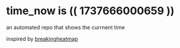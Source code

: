 # time_now is (( 1737666000659 ))

an automated repo that shows the currnent time

inspired by [breakingheatmap](https://github.com/breakingheatmap/breakingheatmap)